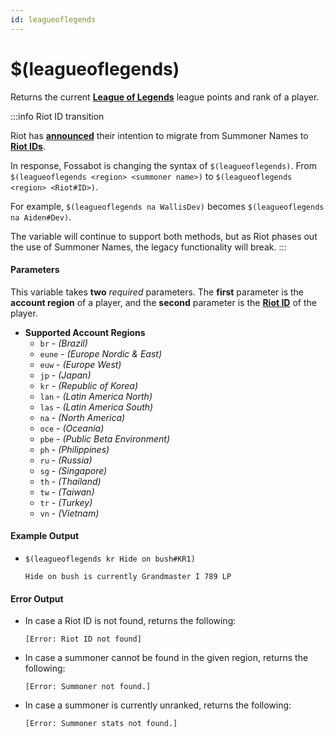 ```yaml
---
id: leagueoflegends
---
```


# $(leagueoflegends)

Returns the current [**League of Legends**](https://leagueoflegends.com) league points and rank of a player.

:::info Riot ID transition

Riot has [**announced**](https://www.riotgames.com/en/news/summoner-name-riot-ID) their intention to migrate from Summoner Names to [**Riot IDs**](https://support-leagueoflegends.riotgames.com/hc/en-us/articles/360041788533-Riot-ID-FAQ).

In response, Fossabot is changing the syntax of `$(leagueoflegends)`. From `$(leagueoflegends <region> <summoner name>)` to `$(leagueoflegends <region> <Riot#ID>)`.

For example, `$(leagueoflegends na WallisDev)` becomes `$(leagueoflegends na Aiden#Dev)`.

The variable will continue to support both methods, but as Riot phases out the use of Summoner Names, the legacy functionality will break.
:::

#### Parameters

This variable takes **two** *required* parameters. The **first** parameter is the **account region** of a player, and the **second** parameter is the [**Riot ID**](https://support-leagueoflegends.riotgames.com/hc/en-us/articles/360041788533-Riot-ID-FAQ) of the player.

* **Supported Account Regions**
  * `br` - *(Brazil)*
  * `eune` - *(Europe Nordic & East)*
  * `euw` - *(Europe West)*
  * `jp` - *(Japan)*
  * `kr` - *(Republic of Korea)*
  * `lan` - *(Latin America North)*
  * `las` - *(Latin America South)*
  * `na` - *(North America)*
  * `oce` - *(Oceania)*
  * `pbe` - *(Public Beta Environment)*
  * `ph` - *(Philippines)*
  * `ru` - *(Russia)*
  * `sg` - *(Singapore)*
  * `th` - *(Thailand)*
  * `tw` - *(Taiwan)*
  * `tr` - *(Turkey)*
  * `vn` - *(Vietnam)*

#### Example Output

* `$(leagueoflegends kr Hide on bush#KR1)`

    ```
    Hide on bush is currently Grandmaster I 789 LP
    ```

#### Error Output

* In case a Riot ID is not found, returns the following:

    ```
    [Error: Riot ID not found]
    ```

* In case a summoner cannot be found in the given region, returns the following:

    ```
    [Error: Summoner not found.] 
    ```

* In case a summoner is currently unranked, returns the following:

    ```
    [Error: Summoner stats not found.] 
    ```
